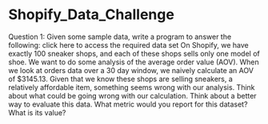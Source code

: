 # Shopify_Data_Challenge
Question 1: Given some sample data, write a program to answer the following: click here to access the required data set
On Shopify, we have exactly 100 sneaker shops, and each of these shops sells only one model of shoe. We want to do some analysis of the average order value (AOV). When we look at orders data over a 30 day window, we naively calculate an AOV of $3145.13. Given that we know these shops are selling sneakers, a relatively affordable item, something seems wrong with our analysis.
Think about what could be going wrong with our calculation.
Think about a better way to evaluate this data.
What metric would you report for this dataset?
What is its value?
